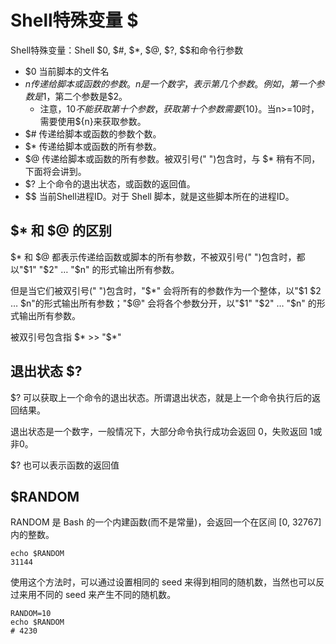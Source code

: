 # Shell特殊变量 $

Shell特殊变量：Shell $0, $#, $*, $@, $?, $$和命令行参数

- $0 当前脚本的文件名
- $n 传递给脚本或函数的参数。n 是一个数字，表示第几个参数。例如，第一个参数是$1，第二个参数是$2。
	- 注意，$10 不能获取第十个参数，获取第十个参数需要${10}。当n>=10时，需要使用${n}来获取参数。
- $# 传递给脚本或函数的参数个数。
- $* 传递给脚本或函数的所有参数。
- $@ 传递给脚本或函数的所有参数。被双引号(" ")包含时，与 $* 稍有不同，下面将会讲到。
- $? 上个命令的退出状态，或函数的返回值。
- $$ 当前Shell进程ID。对于 Shell 脚本，就是这些脚本所在的进程ID。

## $* 和 $@ 的区别

$* 和 $@ 都表示传递给函数或脚本的所有参数，不被双引号(" ")包含时，都以"$1" "$2" … "$n" 的形式输出所有参数。

但是当它们被双引号(" ")包含时，"$*" 会将所有的参数作为一个整体，以"$1 $2 … $n"的形式输出所有参数；"$@" 会将各个参数分开，以"$1" "$2" … "$n" 的形式输出所有参数。

被双引号包含指 $* >> "$*"

## 退出状态 $?

$? 可以获取上一个命令的退出状态。所谓退出状态，就是上一个命令执行后的返回结果。

退出状态是一个数字，一般情况下，大部分命令执行成功会返回 0，失败返回 1或非0。

$? 也可以表示函数的返回值

## $RANDOM

RANDOM 是 Bash 的一个内建函数(而不是常量)，会返回一个在区间 [0, 32767] 内的整数。

	echo $RANDOM
	31144

使用这个方法时，可以通过设置相同的 seed 来得到相同的随机数，当然也可以反过来用不同的 seed 来产生不同的随机数。

	RANDOM=10
	echo $RANDOM
	# 4230